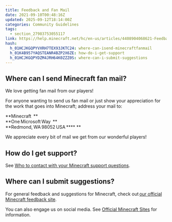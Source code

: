 ```yaml
---
title: Feedback and Fan Mail
date: 2021-09-10T00:48:16Z
updated: 2025-09-12T18:14:00Z
categories: Community Guidelines
tags:
  - section_27983753055117
link: https://help.minecraft.net/hc/en-us/articles/4408904068621-Feedback-and-Fan-Mail
hash:
  h_01HCJKGQPYVXRH7TEX93JKTC24: where-can-isend-minecraftfanmail
  h_01K4B957YAQSTEANR4BZP2X6ZE: how-do-i-get-support
  h_01HCJKGQPYDZM4JRH64K0ZZZ0S: where-can-i-submit-suggestions
---
```


## Where can I send Minecraft fan mail?  

We love getting fan mail from our players! 

For anyone wanting to send us fan mail or just show your appreciation for the work that goes into Minecraft; address your mail to:   

**Minecraft  **  
**One Microsoft Way  **  
**Redmond, WA 98052 USA **** **  

We appreciate every bit of mail we get from our wonderful players! 

## How do I get support?

See [Who to contact with your Minecraft support questions](../Performance-Troubleshooting/Who-to-contact-with-your-Minecraft-support-questions.md).

## Where can I submit suggestions? 

For general feedback and suggestions for Minecraft, check out [our official Minecraft feedback site](https://feedback.minecraft.net/hc/en-us).   

You can also engage us on social media. See [Official Minecraft Sites](./Official-Minecraft-Sites.md) for information.

